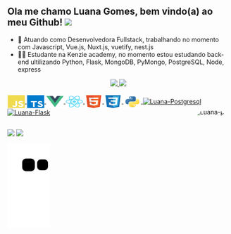 ## Ola me chamo Luana Gomes, bem vindo(a) ao meu Github! <img src="https://raw.githubusercontent.com/aemmadi/aemmadi/master/wave.gif" width="30px">
- 🤖 Atuando como Desenvolvedora Fullstack, trabalhando no momento com Javascript, Vue.js, Nuxt.js, vuetify, nest.js
- 👩‍🎓 Estudante na Kenzie academy, no momento estou estudando back-end ultilizando Python, Flask, MongoDB, PyMongo, PostgreSQL, Node, express
<div align="center">
  <a href="https://github.com/luanagomesz">
    <img height="180em" src="https://github-readme-stats.vercel.app/api?username=luanagomesz&show_icons=true&theme=blueberry&include_all_commits=true&count_private=true"/>
  <img height="180em" src="https://github-readme-stats.vercel.app/api/top-langs/?username=luanagomesz&layout=compact&langs_count=7&theme=blueberry"/>
</div>
<div style="display: inline_block"><br>
  <img align="center" alt="Rafa-Js" height="30" width="40" src="https://raw.githubusercontent.com/devicons/devicon/master/icons/javascript/javascript-plain.svg">
  <img align="center" alt="Luana-Ts" height="30" width="40" src="https://raw.githubusercontent.com/devicons/devicon/master/icons/typescript/typescript-plain.svg">
   <img align="center" alt="Luana-Vue" height="30" width="40" src="https://raw.githubusercontent.com/devicons/devicon/master/icons/vuejs/vuejs-original.svg">
  <img align="center" alt="Luana-React" height="30" width="40" src="https://raw.githubusercontent.com/devicons/devicon/master/icons/react/react-original.svg">
  <img align="center" alt="Luana-HTML" height="30" width="40" src="https://raw.githubusercontent.com/devicons/devicon/master/icons/html5/html5-original.svg">
  <img align="center" alt="Luana-CSS" height="30" width="40" src="https://raw.githubusercontent.com/devicons/devicon/master/icons/css3/css3-original.svg">
  <img align="center" alt="Luana-Python" height="30" width="40" src="https://raw.githubusercontent.com/devicons/devicon/master/icons/python/python-original.svg">
  <img align="center" alt="Luana-Postgresql" height="30" width="40" src="https://cdn.jsdelivr.net/gh/devicons/devicon/icons/postgresql/postgresql-plain-wordmark.svg">
  <img align="center" alt="Luana-Flask" height="30" width="40" src="https://cdn.jsdelivr.net/gh/devicons/devicon/icons/flask/flask-original-wordmark.svg">

  <img align="right" alt="Luana-pic" height="150" style="border-radius:50px;" src="https://i.ibb.co/CzjPrmy/download20220302224042.png">
</div>
  
  ##
 
<div> 
  <a href = "mailto:luanazangrandi@gmail.com"><img src="https://img.shields.io/badge/-Gmail-%23333?style=for-the-badge&logo=gmail&logoColor=white" target="_blank"></a>
  <a href="https://www.linkedin.com/in/luana-gomesz/" target="_blank"><img src="https://img.shields.io/badge/-LinkedIn-%230077B5?style=for-the-badge&logo=linkedin&logoColor=white" target="_blank"></a> 
 
  ![Snake animation](https://github.com/rafaballerini/rafaballerini/blob/output/github-contribution-grid-snake.svg)
 
</div>
